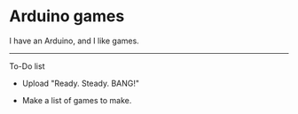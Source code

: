 # Arduino games

I have an Arduino, and I like games.
***
To-Do list
* Upload "Ready. Steady. BANG!"

* Make a list of games to make.
